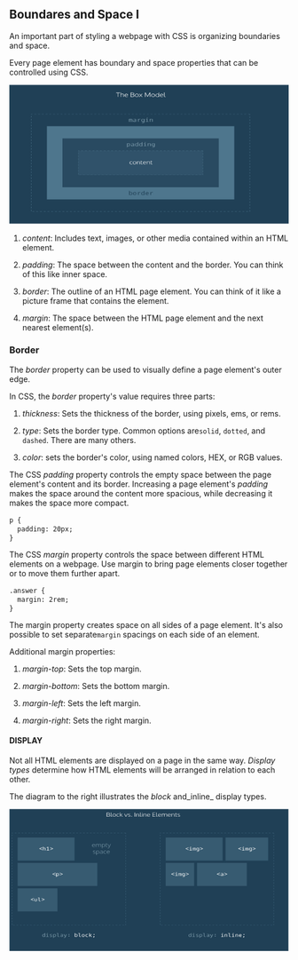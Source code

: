 ## Boundares and Space I

An important part of styling a webpage with CSS is organizing boundaries and space.

Every page element has boundary and space properties that can be controlled using CSS.

![](/jquery/box-model.png)

1. _content_: Includes text, images, or other media contained within an HTML element.

2. _padding_: The space between the content and the border. You can think of this like inner space.

3. _border_: The outline of an HTML page element. You can think of it like a picture frame that contains the element.

4. _margin_: The space between the HTML page element and the next nearest element\(s\).


### Border

The _border_ property can be used to visually define a page element's outer edge.

In CSS, the _border_ property's value requires three parts:

1. _thickness_: Sets the thickness of the border, using pixels, ems, or rems.

2. _type_: Sets the border type. Common options are`solid`, `dotted`, and `dashed`. There are many others.

3. _color_: sets the border's color, using named colors, HEX, or RGB values.


The CSS _padding_ property controls the empty space between the page element's content and its border. Increasing a page element's _padding_ makes the space around the content more spacious, while decreasing it makes the space more compact.

```
p {
  padding: 20px; 
}
```

The CSS _margin_ property controls the space between different HTML elements on a webpage. Use margin to bring page elements closer together or to move them further apart.

```
.answer {
  margin: 2rem;
}
```

The margin property creates space on all sides of a page element. It's also possible to set separate`margin` spacings on each side of an element.

Additional margin properties:

1. _margin-top_: Sets the top margin.

2. _margin-bottom_: Sets the bottom margin.

3. _margin-left_: Sets the left margin.

4. _margin-right_: Sets the right margin.


#### DISPLAY

Not all HTML elements are displayed on a page in the same way. _Display types_ determine how HTML elements will be arranged in relation to each other.

The diagram to the right illustrates the _block_ and_inline_ display types.

![](/jquery/blocks.png)



